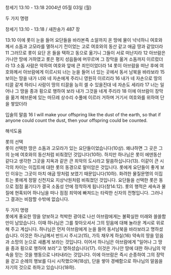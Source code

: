 창세기 13:10 - 13:18 
2004년 05월 03일 (월)

두 가지 명령



창세기 13:10 - 13:18 / 새찬송가 487 장


13:10 이에 롯이 눈을 들어 요단들을 바라본즉 소알까지 온 땅에 물이 넉넉하니 여호와께서 소돔과 고모라를 멸하시기 전이었는 고로 여호와의 동산 같고 애굽 땅과 같았더라
11 그러므로 롯이 요단 온 들을 택하고 동으로 옮기니 그들이 서로 떠난지라
12 아브람은 가나안 땅에 거하였고 롯은 평지 성읍들에 머무르며 그 장막을 옮겨 소돔까지 이르렀더라
13 소돔 사람은 악하여 여호와 앞에 큰 죄인이었더라
14 롯이 아브람을 떠난 후에 여호와께서 아브람에게 이르시되 너는 눈을 들어 너 있는 곳에서 동서 남북을 바라보라
15 보이는 땅을 내가 너와 네 자손에게 주리니 영원히 이르리라
16 내가 네 자손으로 땅의 티끌 같게 하리니 사람이 땅의 티끌을 능히 셀 수 있을진대 네 자손도 세리라
17 너는 일어나 그 땅을 종과 횡으로 행하여 보라 내가 그것을 네게 주리라
18 이에 아브람이 장막을 옮겨 헤브론에 있는 마므레 상수리 수풀에 이르러 거하며 거기서 여호와를 위하여 단을 쌓았더라

입술의 말씀
16 I will make your offspring like the dust of the earth, so that if anyone could count the dust, then your offspring could be counted.

해석도움





롯의 선택  
롯이 선택한 땅은 소돔과 고모라가 있는 요단들이었습니다(10상). 왜냐하면 그 곳은 그의 눈에 여호와의 동산처럼 비춰졌던 것입니다(10하). 하지만 하나님은 롯이 에덴동산 같다고 생각한 그곳을 지옥과 같은 큰 죄악의 도시라고 말씀하십니다(13). 이같이 큰 시각의 차이는 이집트에 대한 롯의 동경으로 말미암은 것입니다. 롯에게 요단들이 좋게 보인 이유는 그곳이 마치 애굽 땅처럼 보였기 때문입니다(10하). 화려한 물질문명의 이집트는 롯에게 정말 신천지요 지상낙원처럼 비춰졌던 것입니다. 요단들을 선택한 롯은 동으로 점점 옮기다가 결국 소돔성 안에 정착하게 됩니다(창14:12). 롯의 행적은 세속과 물질에 현혹되어 하나님을 떠나 점점 죄악에 빠져드는 타락한 신자의 전형입니다. 그러나 그 결과는 비참할 수밖에 없습니다.

두 가지 명령  
롯에게 풍요한 땅을 양보하고 척박한 광야로 나선 아브람에게는 불확실한 미래와 쓸쓸함만이 남았습니다. 이때 하나님은 그를 찾아오셔서 그의 믿음에 대해 놀라운 계시로 위로해 주고 계십니다. 하나님은 먼저 아브람에게 눈을 들어 동서남북을 바라보라고 명하셨습니다. 이것은 하나님께서 반드시 주시고(15), 가득 채우게 하실(16) 약속의 땅을 믿음과 소망의 눈으로 새롭게 보라는 것입니다. 이어서 하나님은 아브람에게 "일어나 그 땅을 종과 횡으로 행하여 보라"고 명하셨습니다(17). 이것은 가나안 땅에 대한 하나님의 약속을 믿는 것을 행동으로 나타내라는 것입니다. 이에 아브람은 즉시 순종하여 그의 장막을 걷고 순례의 행보를 다시 시작했으며(18상), 단을 쌓아 경배함으로 하나님의 말씀을 자기의 것으로 취하고 있습니다(18하).